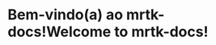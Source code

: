# <a name="welcome-to-mrtk-docs"></a><span data-ttu-id="6f0c6-101">Bem-vindo(a) ao mrtk-docs!</span><span class="sxs-lookup"><span data-stu-id="6f0c6-101">Welcome to mrtk-docs!</span></span>